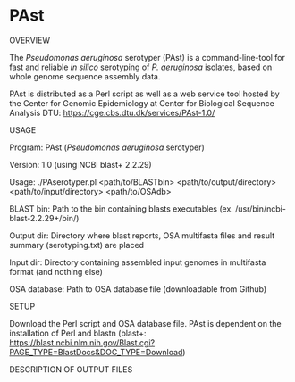 # PAst

OVERVIEW

The <i>Pseudomonas aeruginosa</i> serotyper (PAst) is a command-line-tool for fast and reliable <i>in silico</i> serotyping of <i>P. aeruginosa</i> isolates, based on whole genome sequence assembly data. 

PAst is distributed as a Perl script as well as a web service tool hosted by the Center for Genomic Epidemiology at Center for Biological Sequence Analysis DTU: https://cge.cbs.dtu.dk/services/PAst-1.0/

USAGE

Program:      PAst (<i>Pseudomonas aeruginosa</i> serotyper)

Version:      1.0 (using NCBI blast+ 2.2.29)

Usage:        ./PAserotyper.pl <path/to/BLASTbin> <path/to/output/directory> <path/to/input/directory> <path/to/OSAdb>

BLAST bin:    Path to the bin containing blasts executables (ex. /usr/bin/ncbi-blast-2.2.29+/bin/)

Output dir:   Directory where blast reports, OSA multifasta files and result summary (serotyping.txt) are placed

Input dir:    Directory containing assembled input genomes in multifasta format (and nothing else)

OSA database: Path to OSA database file (downloadable from Github)

SETUP

Download the Perl script and OSA database file. PAst is dependent on the installation of Perl and blastn (blast+: https://blast.ncbi.nlm.nih.gov/Blast.cgi?PAGE_TYPE=BlastDocs&DOC_TYPE=Download)

DESCRIPTION OF OUTPUT FILES
